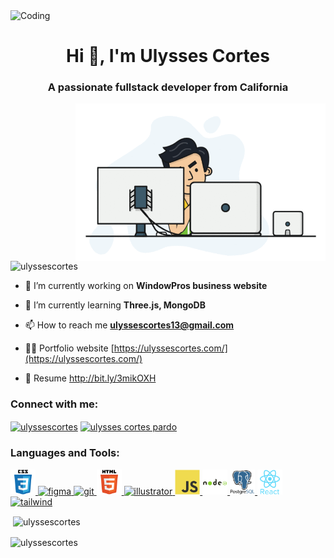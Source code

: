 <img alt="Coding" src="https://lh3.googleusercontent.com/uKykXdoIZe58nVH029V9AVO2gem-e9-x2HSD_PcATnbT6499bgKfEQCzXKAukFBJ9oH-S5Efm5v6yFhAVanpZYEHdtnl-YnETu6GsYrwwb5Yf58xi_A1mNaswG8e6ODb5u9cq98H8S96Bs3l3AJ6Jm2Yo4_Av3J5nYE1Z4xj3OQn1uUCKENLJyleMiHEkcb_JV1cCZwIiAq7g8pQbqerSW2QuGAhUGF8G1F9zqXRmN8PjNybKDNOlbPVvbDvfBk1BrJjD_6QEAHJX12hA-sJJp-rKZkVyco8uTNzELK-ODe90e-5OUfuv5GEL9o4txKZK6LPebN-BRT2dNHfGC7u47Tfv3I0QguOIT06GbeEJqFHIowqejaZKmY6mCgDGSjW35ABOBbg7VR3X4s-h9S6-SY8ZgTezoiKpiK7rsjX52eX8adN2KxKt8WHVTSCHUQxabGK5ZiRbqBgLoPpT3lzoAmXSGTtpRMM_veT-DZ7Ou7060a9qsPzihoW84TMENlpqP0cs7Bo6_-gLnTuyfhMyKM931gS8A7WPHJnw5D91r1ym1Bee0Mz09iPyR5QltPiyuTVtitfmWa_K7DlUl9IglKOBsU_2iFKD74W6Z8rUbzaw3PSwtlZTrQdNnvYtzvwP4CbDiSFkxucbhm-EVLu8yyW33nQScvZnXbzx7iRXcVgqbM_9HN31CG-PD6mMcLBU3PhQRmZCB7iDkCmuoF0kl4XneTjcubAHm_bw0kRXopgkQw8FR1PKUwEyNwmgbdQ3WpgHSa6kZD4QCsiwfl-bLQzCqa4qxqIE-1HfO3dVkCFWNRNMntaEzH4RMj-ZMIiNcxG4t2r5X8_NPYkMe94xLT25Ha4RqGq9i567cYJ1b7shnfrRK7eDUnTSg2bruFQSf5z2JEa1kaLoUav1sBeCv8XVx33GfNlFMbHeRWOK2owYu3DCOX66dCByJc3DtPOg0MTG0P8ZGYZ4fof6m8l34E=w1584-h396-s-no?authuser=0">

<h1 align="center">Hi 👋, I'm Ulysses Cortes</h1>
<h3 align="center">A passionate fullstack developer from California</h3>
<img align="right" alt="Coding" width="400" src="https://raw.githubusercontent.com/rajpratyush/rajpratyush/master/me_1.gif">

<p align="left"> <img src="https://komarev.com/ghpvc/?username=ulyssescortes&label=Profile%20views&color=0e75b6&style=flat" alt="ulyssescortes" /> </p>


- 🔭 I’m currently working on **WindowPros business website**

- 🌱 I’m currently learning **Three.js, MongoDB**

- 📫 How to reach me **ulyssescortes13@gmail.com**

- 👨‍💻 Portfolio website [https://ulyssescortes.com/](https://ulyssescortes.com/)

- 📄 Resume http://bit.ly/3mikOXH

<h3 align="left">Connect with me:</h3>
<p align="left">
<a href="https://codepen.io/ulyssescortes" target="blank"><img align="center" src="https://raw.githubusercontent.com/rahuldkjain/github-profile-readme-generator/master/src/images/icons/Social/codepen.svg" alt="ulyssescortes" height="30" width="40" /></a>
<a href="https://www.linkedin.com/in/ulyssescp/" target="blank"><img align="center" src="https://raw.githubusercontent.com/rahuldkjain/github-profile-readme-generator/master/src/images/icons/Social/linked-in-alt.svg" alt="ulysses cortes pardo" height="30" width="40" /></a>
</p>

<h3 align="left">Languages and Tools:</h3>
<p align="left"> <a href="https://www.w3schools.com/css/" target="_blank" rel="noreferrer"> <img src="https://raw.githubusercontent.com/devicons/devicon/master/icons/css3/css3-original-wordmark.svg" alt="css3" width="40" height="40"/> </a> <a href="https://www.figma.com/" target="_blank" rel="noreferrer"> <img src="https://www.vectorlogo.zone/logos/figma/figma-icon.svg" alt="figma" width="40" height="40"/> </a> <a href="https://git-scm.com/" target="_blank" rel="noreferrer"> <img src="https://www.vectorlogo.zone/logos/git-scm/git-scm-icon.svg" alt="git" width="40" height="40"/> </a> <a href="https://www.w3.org/html/" target="_blank" rel="noreferrer"> <img src="https://raw.githubusercontent.com/devicons/devicon/master/icons/html5/html5-original-wordmark.svg" alt="html5" width="40" height="40"/> </a> <a href="https://www.adobe.com/in/products/illustrator.html" target="_blank" rel="noreferrer"> <img src="https://www.vectorlogo.zone/logos/adobe_illustrator/adobe_illustrator-icon.svg" alt="illustrator" width="40" height="40"/> </a> <a href="https://developer.mozilla.org/en-US/docs/Web/JavaScript" target="_blank" rel="noreferrer"> <img src="https://raw.githubusercontent.com/devicons/devicon/master/icons/javascript/javascript-original.svg" alt="javascript" width="40" height="40"/> </a> <a href="https://nodejs.org" target="_blank" rel="noreferrer"> <img src="https://raw.githubusercontent.com/devicons/devicon/master/icons/nodejs/nodejs-original-wordmark.svg" alt="nodejs" width="40" height="40"/> </a> <a href="https://www.postgresql.org" target="_blank" rel="noreferrer"> <img src="https://raw.githubusercontent.com/devicons/devicon/master/icons/postgresql/postgresql-original-wordmark.svg" alt="postgresql" width="40" height="40"/> </a> <a href="https://reactjs.org/" target="_blank" rel="noreferrer"> <img src="https://raw.githubusercontent.com/devicons/devicon/master/icons/react/react-original-wordmark.svg" alt="react" width="40" height="40"/> </a> <a href="https://tailwindcss.com/" target="_blank" rel="noreferrer"> <img src="https://www.vectorlogo.zone/logos/tailwindcss/tailwindcss-icon.svg" alt="tailwind" width="40" height="40"/> </a> </p>

<p>&nbsp;<img align="center" src="https://github-readme-stats.vercel.app/api?username=ulyssescortes&show_icons=true&locale=en" alt="ulyssescortes" /></p>

<p><img align="center" src="https://github-readme-streak-stats.herokuapp.com/?user=ulyssescortes&" alt="ulyssescortes" /></p>

